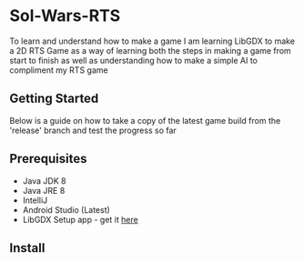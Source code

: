 # Sol-Wars-RTS
To learn and understand how to make a game I am learning LibGDX to make a 2D RTS Game as a way of learning both the 
steps in making a game from start to finish as well as understanding how to make a simple AI to compliment my RTS game

## Getting Started

Below is a guide on how to take a copy of the latest game build from the 'release' branch and test the progress so far 


## Prerequisites

- Java JDK 8
- Java JRE 8
- IntelliJ
- Android Studio (Latest)
- LibGDX Setup app - get it [here](https://libgdx.badlogicgames.com/download.html)

## Install
    